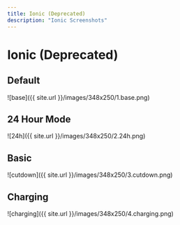 ```yaml
---
title: Ionic (Deprecated)
description: "Ionic Screenshots"
---
```


# Ionic (Deprecated)

## Default

![base]({{ site.url }}/images/348x250/1.base.png)

## 24 Hour Mode

![24h]({{ site.url }}/images/348x250/2.24h.png)

## Basic
 
![cutdown]({{ site.url }}/images/348x250/3.cutdown.png)

## Charging

![charging]({{ site.url }}/images/348x250/4.charging.png)


